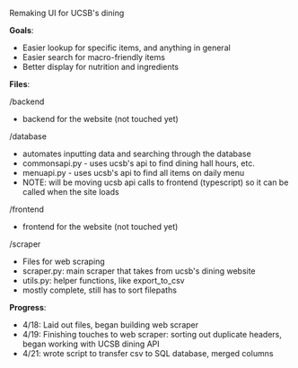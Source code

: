 Remaking UI for UCSB's dining

**Goals**:

- Easier lookup for specific items, and anything in general
- Easier search for macro-friendly items
- Better display for nutrition and ingredients

**Files**:

/backend
- backend for the website (not touched yet)

/database
- automates inputting data and searching through the database
- commonsapi.py - uses ucsb's api to find dining hall hours, etc.
- menuapi.py - uses ucsb's api to find all items on daily menu
- NOTE: will be moving ucsb api calls to frontend (typescript) so it can be called when the site loads

/frontend
- frontend for the website (not touched yet)

/scraper
- Files for web scraping
- scraper.py: main scraper that takes from ucsb's dining website
- utils.py: helper functions, like export_to_csv
- mostly complete, still has to sort filepaths

**Progress**:

- 4/18: Laid out files, began building web scraper
- 4/19: Finishing touches to web scraper: sorting out duplicate headers, began working with UCSB dining API
- 4/21: wrote script to transfer csv to SQL database, merged columns
